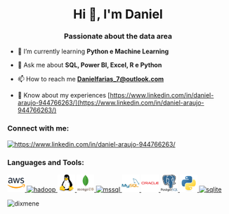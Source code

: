 <h1 align="center">Hi 👋, I'm Daniel</h1>
<h3 align="center">Passionate about the data area</h3>

- 🌱 I’m currently learning **Python e Machine Learning**

- 💬 Ask me about **SQL, Power BI, Excel, R e Python**

- 📫 How to reach me **Danielfarias_7@outlook.com**

- 📄 Know about my experiences [https://www.linkedin.com/in/daniel-araujo-944766263/](https://www.linkedin.com/in/daniel-araujo-944766263/)

<h3 align="left">Connect with me:</h3>
<p align="left">
<a href="[https://linkedin.com/in/https://www.linkedin.com/in/daniel-araujo-944766263/](https://www.linkedin.com/in/daniel-araujo-944766263/)" target="blank"><img align="center" src="https://raw.githubusercontent.com/rahuldkjain/github-profile-readme-generator/master/src/images/icons/Social/linked-in-alt.svg" alt="https://www.linkedin.com/in/daniel-araujo-944766263/" height="30" width="40" /></a>
</p>

<h3 align="left">Languages and Tools:</h3>
<p align="left"> <a href="https://aws.amazon.com" target="_blank" rel="noreferrer"> <img src="https://raw.githubusercontent.com/devicons/devicon/master/icons/amazonwebservices/amazonwebservices-original-wordmark.svg" alt="aws" width="40" height="40"/> </a> <a href="https://hadoop.apache.org/" target="_blank" rel="noreferrer"> <img src="https://www.vectorlogo.zone/logos/apache_hadoop/apache_hadoop-icon.svg" alt="hadoop" width="40" height="40"/> </a> <a href="https://www.linux.org/" target="_blank" rel="noreferrer"> <img src="https://raw.githubusercontent.com/devicons/devicon/master/icons/linux/linux-original.svg" alt="linux" width="40" height="40"/> </a> <a href="https://www.mongodb.com/" target="_blank" rel="noreferrer"> <img src="https://raw.githubusercontent.com/devicons/devicon/master/icons/mongodb/mongodb-original-wordmark.svg" alt="mongodb" width="40" height="40"/> </a> <a href="https://www.microsoft.com/en-us/sql-server" target="_blank" rel="noreferrer"> <img src="https://www.svgrepo.com/show/303229/microsoft-sql-server-logo.svg" alt="mssql" width="40" height="40"/> </a> <a href="https://www.mysql.com/" target="_blank" rel="noreferrer"> <img src="https://raw.githubusercontent.com/devicons/devicon/master/icons/mysql/mysql-original-wordmark.svg" alt="mysql" width="40" height="40"/> </a> <a href="https://www.oracle.com/" target="_blank" rel="noreferrer"> <img src="https://raw.githubusercontent.com/devicons/devicon/master/icons/oracle/oracle-original.svg" alt="oracle" width="40" height="40"/> </a> <a href="https://www.postgresql.org" target="_blank" rel="noreferrer"> <img src="https://raw.githubusercontent.com/devicons/devicon/master/icons/postgresql/postgresql-original-wordmark.svg" alt="postgresql" width="40" height="40"/> </a> <a href="https://www.python.org" target="_blank" rel="noreferrer"> <img src="https://raw.githubusercontent.com/devicons/devicon/master/icons/python/python-original.svg" alt="python" width="40" height="40"/> </a> <a href="https://www.sqlite.org/" target="_blank" rel="noreferrer"> <img src="https://www.vectorlogo.zone/logos/sqlite/sqlite-icon.svg" alt="sqlite" width="40" height="40"/> </a> </p>

<p><img align="center" src="https://github-readme-stats.vercel.app/api/top-langs?username=dixmene&show_icons=true&locale=en&layout=compact" alt="dixmene" /></p>


<!---
- 👋 Hi, I’m @dixmene
- 👀 I’m interested in ...
- 🌱 I’m currently learning ...
- 💞️ I’m looking to collaborate on ...
- 📫 How to reach me ...


dixmene/dixmene is a ✨ special ✨ repository because its `README.md` (this file) appears on your GitHub profile.
You can click the Preview link to take a look at your changes.
--->
